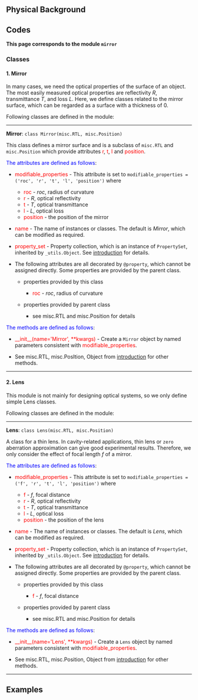 ## Physical Background



## Codes

**This page corresponds to the module `mirror`** 

### Classes


#### 1. Mirror

In many cases, we need the optical properties of the surface of  an object. The most easily measured optical properties are reflectivity $R$, transmittance $T$, and loss $L$. Here, we define classes related to the mirror surface, which can be regarded as a surface with a thickness of $0$.

Following classes are defined in the module:

----

<strong id="Mirror">Mirror</strong>: `class Mirror(misc.RTL, misc.Position)`

This class defines a mirror surface and is a subclass of `misc.RTL` and `misc.Position` which provide attributes <font color="red">r</font>, <font color="red">t</font>, <font color="red">l</font> and <font color="red">position</font>.

<font color="blue">The attributes are defined as follows</font>:

- <font color="red">modifiable_properties</font> - This attribute is set to `modifiable_properties = ('roc', 'r', 't', 'l', 'position')` where
  
  - <font color="red">roc</font> - $roc$, radius of curvature
  - <font color="red">r</font> - $R$, optical reflectivity
  - <font color="red">t</font> - $T$, optical transmittance
  - <font color="red">l</font> - $L$, optical loss
  - <font color="red">position</font> - the position of the mirror

- <font color="red">name</font> - The name of instances or classes. The default is *Mirror*, which can be modified as required. 
  
- <font color="red">property_set</font> - Property collection, which is an instance of `PropertySet`, inherited by `_utils.Object`. See [introduction](introduction.md) for details.
  
- The following attributes are all decorated by `@property`, which cannot be assigned directly. Some properties are provided by the parent class.
  
  - properties provided by this class
    
    - <font color="red">roc</font> - $roc$, radius of curvature
  
  - properties provided by parent class
    
    - see <a class="class-refer">misc.RTL</a> and <a class="class-refer">misc.Position</a> for details

<font color="blue">The methods are defined as follows</font>:

- <font color="red">\_\_init\_\_(name='Mirror', **kwargs)</font>  - Create a `Mirror` object by named parameters consistent with <font color="red">modifiable_properties</font>.
  
-  See <a class="class-refer">misc.RTL</a>, <a class="class-refer">misc.PosItion</a>, <a class="class-refer-to" module="introduction">Object</a> from [introduction](introduction.md) for other methods.

----

#### 2. Lens

This module is not mainly for designing optical systems, so we only define simple Lens classes.

Following classes are defined in the module:

----

<strong id="Lens">Lens</strong>: `class Lens(misc.RTL, misc.Position)`

A class for a thin lens. In cavity-related applications, thin lens or `zero` aberration approximation can give good experimental results. Therefore, we only consider the effect of focal length $f$ of a mirror.

<font color="blue">The attributes are defined as follows</font>:

- <font color="red">modifiable_properties</font> - This attribute is set to `modifiable_properties = ('f', 'r', 't', 'l', 'position')` where
  
  - <font color="red">f</font> - $f$, focal distance
  - <font color="red">r</font> - $R$, optical reflectivity
  - <font color="red">t</font> - $T$, optical transmittance
  - <font color="red">l</font> - $L$, optical loss
  - <font color="red">position</font> - the position of the lens

- <font color="red">name</font> - The name of instances or classes. The default is *Lens*, which can be modified as required. 

- <font color="red">property_set</font> - Property collection, which is an instance of `PropertySet`, inherited by `_utils.Object`. See [introduction](introduction.md) for details.

- The following attributes are all decorated by `@property`, which cannot be assigned directly. Some properties are provided by the parent class.

  - properties provided by this class

    - <font color="red">f</font> - $f$, focal distance

  - properties provided by parent class

    - see <a class="class-refer">misc.RTL</a> and <a class="class-refer">misc.Position</a> for details

<font color="blue">The methods are defined as follows</font>:

- <font color="red">\_\_init\_\_(name='Lens', **kwargs)</font>  - Create a `Lens` object by named parameters consistent with <font color="red">modifiable_properties</font>.

- See <a class="class-refer">misc.RTL</a>, <a class="class-refer">misc.Position</a>, <a class="class-refer-to" module="introduction">Object</a> from [introduction](introduction.md) for other methods.

----

## Examples

